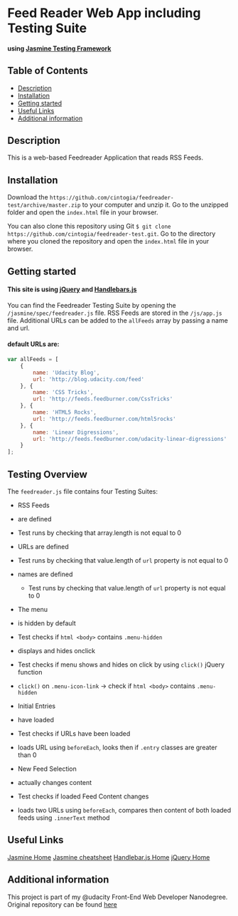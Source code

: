 # Feed Reader Web App including Testing Suite
#### using [Jasmine Testing Framework](https://github.com/jasmine/jasmine)

## Table of Contents

* [Description](#description)
* [Installation](#installation)
* [Getting started](#getting-started)
* [Useful Links](#useful-links)
* [Additional information](#additional-information)

## Description

This is a web-based Feedreader Application that reads RSS Feeds.

## Installation

Download the `https://github.com/cintogia/feedreader-test/archive/master.zip` to your computer and unzip it. Go to the unzipped folder and open the `index.html` file in your browser.

You can also clone this repository using Git `$ git clone https://github.com/cintogia/feedreader-test.git`. Go to the directory where you cloned the repository and open the `index.html` file in your browser.

## Getting started

#### This site is using [jQuery](https://github.com/jquery/jquery) and [Handlebars.js](https://github.com/wycats/handlebars.js/)

You can find the Feedreader Testing Suite by opening the `/jasmine/spec/feedreader.js` file.
RSS Feeds are stored in the `/js/app.js` file. Additional URLs can be added to the `allFeeds` array by passing a name and url.

#### default URLs are:

```javascript
var allFeeds = [
    {
        name: 'Udacity Blog',
        url: 'http://blog.udacity.com/feed'
    }, {
        name: 'CSS Tricks',
        url: 'http://feeds.feedburner.com/CssTricks'
    }, {
        name: 'HTML5 Rocks',
        url: 'http://feeds.feedburner.com/html5rocks'
    }, {
        name: 'Linear Digressions',
        url: 'http://feeds.feedburner.com/udacity-linear-digressions'
    }
];
```

## Testing Overview

The `feedreader.js` file contains four Testing Suites:

 * RSS Feeds

  * are defined
   * Test runs by checking that array.length is not equal to 0

  * URLs are defined
   * Test runs by checking that value.length of `url` property is not equal to 0

  * names are defined
    * Test runs by checking that value.length of `url` property is not equal to 0

 * The menu
  * is hidden by default
   * Test checks if ```html <body>``` contains `.menu-hidden`

  * displays and hides onclick
   * Test checks if menu shows and hides on click by using `click()` jQuery function
   * `click()` on `.menu-icon-link` -> check if ```html <body>``` contains `.menu-hidden`

 * Initial Entries
  * have loaded
   * Test checks if URLs have been loaded
   * loads URL using `beforeEach`, looks then if `.entry` classes are greater than 0

 * New Feed Selection
  * actually changes content
   * Test checks if loaded Feed Content changes
   * loads two URLs using `beforeEach`, compares then content of both loaded feeds using `.innerText` method

## Useful Links

[Jasmine Home](https://jasmine.github.io/)
[Jasmine cheatsheet](https://devhints.io/jasmine)
[Handlebar.js Home](https://handlebarsjs.com/)
[jQuery Home](https://jquery.com/)

## Additional information

This project is part of my @udacity Front-End Web Developer Nanodegree. Original repository can be found [here](https://github.com/udacity/frontend-nanodegree-feedreader)